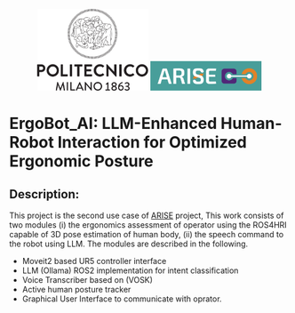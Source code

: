 <p align="center">
  <img src="materials/polimi_logo.png" alt="Image 1" width="200"/>
  <img src="materials/Screenshot%20from%202024-12-03%2011-00-00.png" alt="Image 2" width="200"/>
</p>

<h1 style="display: flex; align-items: center; justify-content: space-between;">
    ErgoBot_AI: LLM-Enhanced Human-Robot Interaction for Optimized Ergonomic Posture
</h1>

## Description:

This project is the second use case of <a href="https://arise-middleware.eu/">ARISE</a> project, This work consists of two modules (i) the ergonomics assessment of operator using the ROS4HRI capable of 3D pose estimation of human body, (ii) the speech command to the robot using LLM. The modules are described in the following.

<ul>
  <li>Moveit2 based UR5 controller interface</li>
  <li>LLM (Ollama) ROS2 implementation for intent classification</li>
  <li>Voice Transcriber based on (VOSK)</li>
  <li>Active human posture tracker</li>
  <li>Graphical User Interface to communicate with oprator.</li>
</ul>
